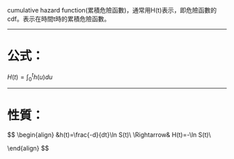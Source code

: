 cumulative hazard function(累積危險函數)，通常用H(t)表示，即危險函數的cdf。表示在時間t時的累積危險函數。
- - -
# 公式：
$H(t)=\int^t_0 h(u)du$
- - -
# 性質：
$$
\begin{align}
&h(t)=\frac{-d}{dt}\ln S(t)\\
\Rightarrow& H(t)=-\ln S(t)\\

\end{align}
$$